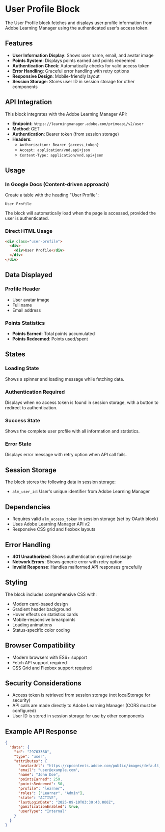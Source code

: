# User Profile Block

The User Profile block fetches and displays user profile information from Adobe Learning Manager using the authenticated user's access token.

## Features

- **User Information Display**: Shows user name, email, and avatar image
- **Points System**: Displays points earned and points redeemed
- **Authentication Check**: Automatically checks for valid access token
- **Error Handling**: Graceful error handling with retry options
- **Responsive Design**: Mobile-friendly layout
- **Session Storage**: Stores user ID in session storage for other components

## API Integration

This block integrates with the Adobe Learning Manager API:

- **Endpoint**: `https://learningmanager.adobe.com/primeapi/v2/user`
- **Method**: GET
- **Authentication**: Bearer token (from session storage)
- **Headers**:
  - `Authorization: Bearer {access_token}`
  - `Accept: application/vnd.api+json`
  - `Content-Type: application/vnd.api+json`

## Usage

### In Google Docs (Content-driven approach)

Create a table with the heading "User Profile":

```
User Profile
```

The block will automatically load when the page is accessed, provided the user is authenticated.

### Direct HTML Usage

```html
<div class="user-profile">
  <div>
    <div>User Profile</div>
  </div>
</div>
```

## Data Displayed

### Profile Header

- User avatar image
- Full name
- Email address

### Points Statistics

- **Points Earned**: Total points accumulated
- **Points Redeemed**: Points used/spent

## States

### Loading State

Shows a spinner and loading message while fetching data.

### Authentication Required

Displays when no access token is found in session storage, with a button to redirect to authentication.

### Success State

Shows the complete user profile with all information and statistics.

### Error State

Displays error message with retry option when API call fails.

## Session Storage

The block stores the following data in session storage:

- `alm_user_id`: User's unique identifier from Adobe Learning Manager

## Dependencies

- Requires valid `alm_access_token` in session storage (set by OAuth block)
- Uses Adobe Learning Manager API v2
- Responsive CSS grid and flexbox layouts

## Error Handling

- **401 Unauthorized**: Shows authentication expired message
- **Network Errors**: Shows generic error with retry option
- **Invalid Response**: Handles malformed API responses gracefully

## Styling

The block includes comprehensive CSS with:

- Modern card-based design
- Gradient header background
- Hover effects on statistics cards
- Mobile-responsive breakpoints
- Loading animations
- Status-specific color coding

## Browser Compatibility

- Modern browsers with ES6+ support
- Fetch API support required
- CSS Grid and Flexbox support required

## Security Considerations

- Access token is retrieved from session storage (not localStorage for security)
- API calls are made directly to Adobe Learning Manager (CORS must be configured)
- User ID is stored in session storage for use by other components

## Example API Response

```json
{
  "data": {
    "id": "29763360",
    "type": "user",
    "attributes": {
      "avatarUrl": "https://cpcontents.adobe.com/public/images/default_user_avatar.svg",
      "email": "user@example.com",
      "name": "John Doe",
      "pointsEarned": 250,
      "pointsRedeemed": 50,
      "profile": "learner",
      "roles": ["Learner", "Admin"],
      "state": "ACTIVE",
      "lastLoginDate": "2025-09-10T03:30:43.000Z",
      "gamificationEnabled": true,
      "userType": "Internal"
    }
  }
}
```
